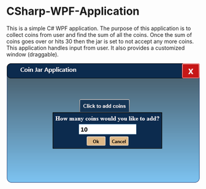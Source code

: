 # CSharp-WPF-Application

This is a simple C# WPF application. The purpose of this application is to collect coins from user and find the sum of all the coins. Once the sum of coins goes over or hits 30 then the jar is set to not accept any more coins. This application handles input from user. It also provides a customized window (draggable).   

![alt tag](https://github.com/henrygranados/CSharp-VPF-Application/blob/master/images/csharp.png)
